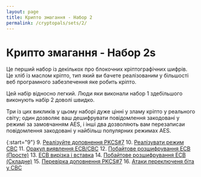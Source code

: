 ```yaml
---
layout: page
title: Крипто змагання - Набор 2
permalink: /cryptopals/sets/2/
---
```


# Крипто змагання - Набор 2s
Це перший набор із декількох про блокочних кріптографічних шифрів. Це хліб із маслом кріпто, тип який ви бачете реалізованим у більшості веб програмного забезпечення яке робить кріпто.

Цей набір відносно легкий. Люди яки виконали набор 1 здебільшого виконують набір 2 доволі швидко.

Три із цих викликів у цьому наборі дуже цінні у зламу кріпто у реального світу; один дозволяє ваш дешифрувати повідомлення закодовані у режимі за замовчанням AES, і інші два дозволяють вам перезаписаи повідомлення закодовані у найбільш популярних режимах AES.

{:start="9"}
9. [Реалізуйте доповнення PKCS#7](challenges/9)
10. [Реалізувати режим CBC](challenges/10)
11. [Оракул виявлення ECB/CBC](challenges/11)
12. [Побайтове розшифрування ECB (Просте)](challenges/12)
13. [ECB вирізка і вставка](challenges/13)
14. [Побайтове розшифрування ECB (Складне)](challenges/14)
15. [Перевірка доповнення PKCS#7](challenges/15)
16. [Атаки переключеня біта у CBC](challenges/16)
